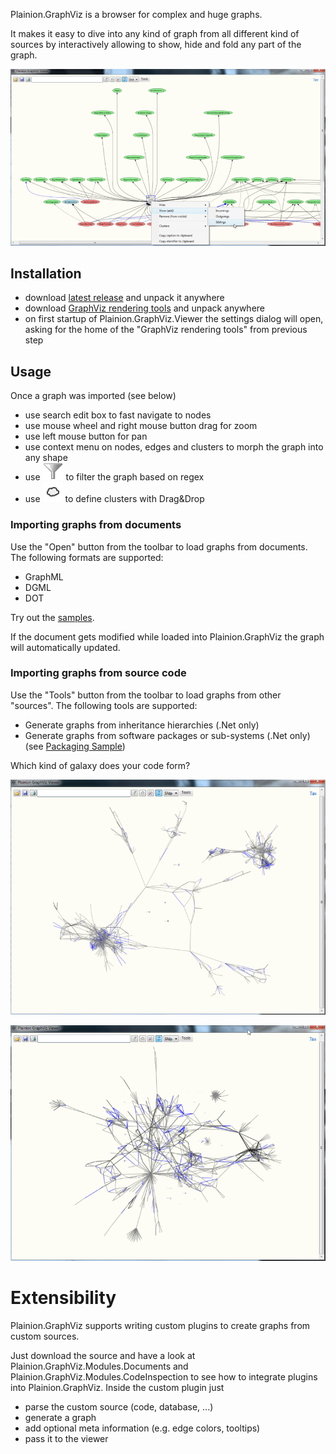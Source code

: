 
Plainion.GraphViz is a browser for complex and huge graphs. 

It makes it easy to dive into any kind of graph from all different kind of sources by interactively 
allowing to show, hide and fold any part of the graph.

![](doc/Screenshots/Overview.png)

## Installation

- download [latest release](https://github.com/plainionist/Plainion.GraphViz/releases) and unpack it anywhere
- download [GraphViz rendering tools](http://www.graphviz.org/) and unpack anywhere
- on first startup of Plainion.GraphViz.Viewer the settings dialog will open, asking for the 
  home of the "GraphViz rendering tools" from previous step

## Usage

Once a graph was imported (see below)

- use search edit box to fast navigate to nodes 
- use mouse wheel and right mouse button drag for zoom 
- use left mouse button for pan 
- use context menu on nodes, edges and clusters to morph the graph into any shape 
- use ![](doc/Screenshots/Filter.png) to filter the graph based on regex
- use ![](doc/Screenshots/Clusters.png) to define clusters with Drag&Drop

### Importing graphs from documents

Use the "Open" button from the toolbar to load graphs from documents. 
The following formats are supported:

- GraphML
- DGML
- DOT

Try out the [samples](doc/Viewer.Samples/).

If the document gets modified while loaded into Plainion.GraphViz the graph will automatically updated.

### Importing graphs from source code

Use the "Tools" button from the toolbar to load graphs from other "sources".
The following tools are supported:

- Generate graphs from inheritance hierarchies (.Net only)
- Generate graphs from software packages or sub-systems (.Net only)
  (see [Packaging Sample](doc/Viewer.Samples/Packaging.xaml))

Which kind of galaxy does your code form?

![](doc/Screenshots/Galaxy.1.png)

![](doc/Screenshots/Galaxy.2.png)

# Extensibility

Plainion.GraphViz supports writing custom plugins to create graphs from custom sources.

Just download the source and have a look at Plainion.GraphViz.Modules.Documents and Plainion.GraphViz.Modules.CodeInspection
to see how to integrate plugins into Plainion.GraphViz. Inside the custom plugin just

- parse the custom source (code, database, ...)
- generate a graph
- add optional meta information (e.g. edge colors, tooltips)
- pass it to the viewer
